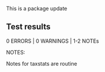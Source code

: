 This is a package update

## Test results
0 ERRORS | 0 WARNINGS | 1-2 NOTEs

NOTES:

Notes for taxstats are routine



